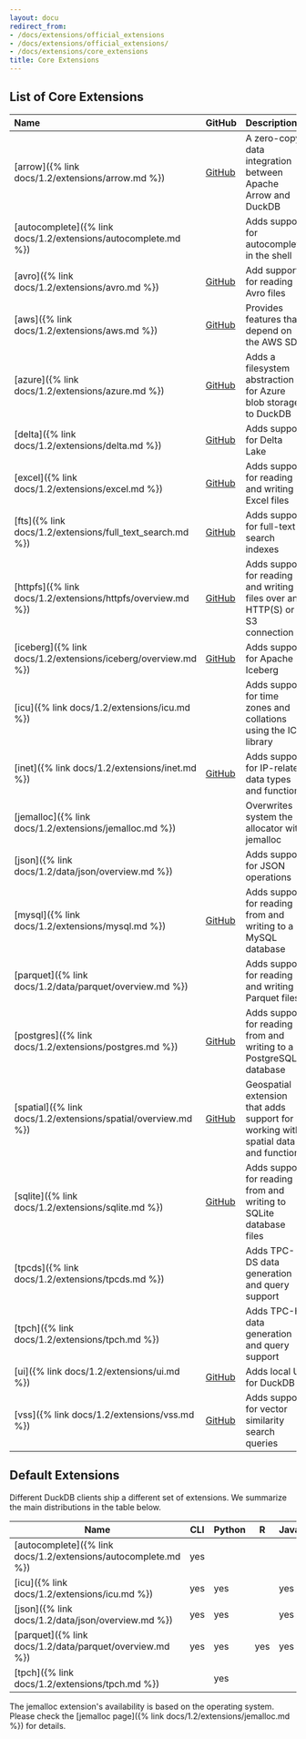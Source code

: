 ```yaml
---
layout: docu
redirect_from:
- /docs/extensions/official_extensions
- /docs/extensions/official_extensions/
- /docs/extensions/core_extensions
title: Core Extensions
---
```


## List of Core Extensions

| Name                                                              | GitHub                                                                          | Description                                                                        | Autoloadable | Aliases                 |
| :---------------------------------------------------------------- | ------------------------------------------------------------------------------- | :--------------------------------------------------------------------------------- | :----------- | :---------------------- |
| [arrow]({% link docs/1.2/extensions/arrow.md %})               | [<span class="github">GitHub</span>](https://github.com/duckdb/arrow)           | A zero-copy data integration between Apache Arrow and DuckDB                       | no           |                         |
| [autocomplete]({% link docs/1.2/extensions/autocomplete.md %}) |                                                                                 | Adds support for autocomplete in the shell                                         | yes          |                         |
| [avro]({% link docs/1.2/extensions/avro.md %})                 | [<span class="github">GitHub</span>](https://github.com/duckdb/duckdb-avro)     | Add support for reading Avro files                                                 | yes          |                         |
| [aws]({% link docs/1.2/extensions/aws.md %})                   | [<span class="github">GitHub</span>](https://github.com/duckdb/duckdb-aws)      | Provides features that depend on the AWS SDK                                       | yes          |                         |
| [azure]({% link docs/1.2/extensions/azure.md %})               | [<span class="github">GitHub</span>](https://github.com/duckdb/duckdb-azure)    | Adds a filesystem abstraction for Azure blob storage to DuckDB                     | yes          |                         |
| [delta]({% link docs/1.2/extensions/delta.md %})               | [<span class="github">GitHub</span>](https://github.com/duckdb/duckdb-delta)    | Adds support for Delta Lake                                                        | yes          |                         |
| [excel]({% link docs/1.2/extensions/excel.md %})               | [<span class="github">GitHub</span>](https://github.com/duckdb/duckdb-excel)    | Adds support for reading and writing Excel files                                   | yes          |                         |
| [fts]({% link docs/1.2/extensions/full_text_search.md %})      | [<span class="github">GitHub</span>](https://github.com/duckdb/duckdb-fts)      | Adds support for full-text search indexes                                          | yes          |                         |
| [httpfs]({% link docs/1.2/extensions/httpfs/overview.md %})    | [<span class="github">GitHub</span>](https://github.com/duckdb/duckdb-httpfs)   | Adds support for reading and writing files over an HTTP(S) or S3 connection        | yes          | http, https, s3         |
| [iceberg]({% link docs/1.2/extensions/iceberg/overview.md %})  | [<span class="github">GitHub</span>](https://github.com/duckdb/duckdb-iceberg)  | Adds support for Apache Iceberg                                                    | no           |                         |
| [icu]({% link docs/1.2/extensions/icu.md %})                   |                                                                                 | Adds support for time zones and collations using the ICU library                   | yes          |                         |
| [inet]({% link docs/1.2/extensions/inet.md %})                 | [<span class="github">GitHub</span>](https://github.com/duckdb/duckdb-inet)     | Adds support for IP-related data types and functions                               | yes          |                         |
| [jemalloc]({% link docs/1.2/extensions/jemalloc.md %})         |                                                                                 | Overwrites system the allocator with jemalloc                                      | no           |                         |
| [json]({% link docs/1.2/data/json/overview.md %})              |                                                                                 | Adds support for JSON operations                                                   | yes          |                         |
| [mysql]({% link docs/1.2/extensions/mysql.md %})               | [<span class="github">GitHub</span>](https://github.com/duckdb/duckdb-mysql)    | Adds support for reading from and writing to a MySQL database                      | no           | mysql_scanner           |
| [parquet]({% link docs/1.2/data/parquet/overview.md %})        |                                                                                 | Adds support for reading and writing Parquet files                                 | (built-in)   |                         |
| [postgres]({% link docs/1.2/extensions/postgres.md %})         | [<span class="github">GitHub</span>](https://github.com/duckdb/duckdb-postgres) | Adds support for reading from and writing to a PostgreSQL database                 | yes          | postgres_scanner        |
| [spatial]({% link docs/1.2/extensions/spatial/overview.md %})  | [<span class="github">GitHub</span>](https://github.com/duckdb/duckdb-spatial)  | Geospatial extension that adds support for working with spatial data and functions | no           |                         |
| [sqlite]({% link docs/1.2/extensions/sqlite.md %})             | [<span class="github">GitHub</span>](https://github.com/duckdb/duckdb-sqlite)   | Adds support for reading from and writing to SQLite database files                 | yes          | sqlite_scanner, sqlite3 |
| [tpcds]({% link docs/1.2/extensions/tpcds.md %})               |                                                                                 | Adds TPC-DS data generation and query support                                      | yes          |                         |
| [tpch]({% link docs/1.2/extensions/tpch.md %})                 |                                                                                 | Adds TPC-H data generation and query support                                       | yes          |                         |
| [ui]({% link docs/1.2/extensions/ui.md %})                     | [<span class="github">GitHub</span>](https://github.com/duckdb/duckdb-ui)       | Adds local UI for DuckDB                                                           | yes          |                         |
| [vss]({% link docs/1.2/extensions/vss.md %})                   | [<span class="github">GitHub</span>](https://github.com/duckdb/duckdb-vss)      | Adds support for vector similarity search queries                                  | no           |                         |

## Default Extensions

Different DuckDB clients ship a different set of extensions.
We summarize the main distributions in the table below.

| Name                                                              | CLI | Python | R   | Java | Node.js |
| ----------------------------------------------------------------- | --- | ------ | --- | ---- | ------- |
| [autocomplete]({% link docs/1.2/extensions/autocomplete.md %}) | yes |        |     |      |         |
| [icu]({% link docs/1.2/extensions/icu.md %})                   | yes | yes    |     | yes  | yes     |
| [json]({% link docs/1.2/data/json/overview.md %})              | yes | yes    |     | yes  | yes     |
| [parquet]({% link docs/1.2/data/parquet/overview.md %})        | yes | yes    | yes | yes  | yes     |
| [tpch]({% link docs/1.2/extensions/tpch.md %})                 |     | yes    |     |      |         |

The jemalloc extension's availability is based on the operating system.
Please check the [jemalloc page]({% link docs/1.2/extensions/jemalloc.md %}) for details.
